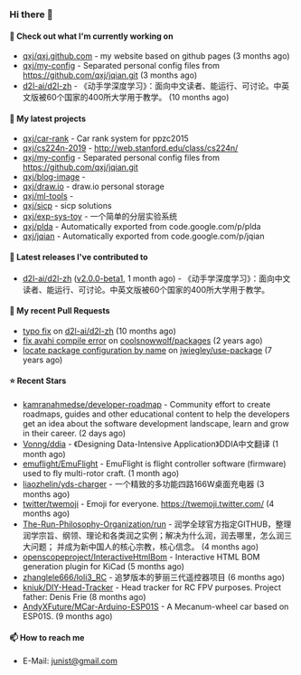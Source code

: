 ### Hi there 👋

#### 👷 Check out what I'm currently working on

- [qxj/qxj.github.com](https://github.com/qxj/qxj.github.com) - my website based on github pages (3 months ago)
- [qxj/my-config](https://github.com/qxj/my-config) - Separated personal config files from https://github.com/qxj/jqian.git (3 months ago)
- [d2l-ai/d2l-zh](https://github.com/d2l-ai/d2l-zh) - 《动手学深度学习》：面向中文读者、能运行、可讨论。中英文版被60个国家的400所大学用于教学。 (10 months ago)

#### 🌱 My latest projects

- [qxj/car-rank](https://github.com/qxj/car-rank) - Car rank system for ppzc2015
- [qxj/cs224n-2019](https://github.com/qxj/cs224n-2019) - http://web.stanford.edu/class/cs224n/
- [qxj/my-config](https://github.com/qxj/my-config) - Separated personal config files from https://github.com/qxj/jqian.git
- [qxj/blog-image](https://github.com/qxj/blog-image) - 
- [qxj/draw.io](https://github.com/qxj/draw.io) - draw.io personal storage
- [qxj/ml-tools](https://github.com/qxj/ml-tools) - 
- [qxj/sicp](https://github.com/qxj/sicp) - sicp solutions
- [qxj/exp-sys-toy](https://github.com/qxj/exp-sys-toy) - 一个简单的分层实验系统
- [qxj/plda](https://github.com/qxj/plda) - Automatically exported from code.google.com/p/plda
- [qxj/jqian](https://github.com/qxj/jqian) - Automatically exported from code.google.com/p/jqian

#### 🔭 Latest releases I've contributed to

- [d2l-ai/d2l-zh](https://github.com/d2l-ai/d2l-zh) ([v2.0.0-beta1](https://github.com/d2l-ai/d2l-zh/releases/tag/v2.0.0-beta1), 1 month ago) - 《动手学深度学习》：面向中文读者、能运行、可讨论。中英文版被60个国家的400所大学用于教学。

#### 🔨 My recent Pull Requests

- [typo fix](https://github.com/d2l-ai/d2l-zh/pull/999) on [d2l-ai/d2l-zh](https://github.com/d2l-ai/d2l-zh) (10 months ago)
- [fix avahi compile error](https://github.com/coolsnowwolf/packages/pull/39) on [coolsnowwolf/packages](https://github.com/coolsnowwolf/packages) (2 years ago)
- [locate package configuration by name](https://github.com/jwiegley/use-package/pull/191) on [jwiegley/use-package](https://github.com/jwiegley/use-package) (7 years ago)

#### ⭐ Recent Stars

- [kamranahmedse/developer-roadmap](https://github.com/kamranahmedse/developer-roadmap) - Community effort to create roadmaps, guides and other educational content to help the developers get an idea about the software development landscape, learn and grow in their career. (2 days ago)
- [Vonng/ddia](https://github.com/Vonng/ddia) - 《Designing Data-Intensive Application》DDIA中文翻译 (1 month ago)
- [emuflight/EmuFlight](https://github.com/emuflight/EmuFlight) - EmuFlight is flight controller software (firmware) used to fly multi-rotor craft. (1 month ago)
- [liaozhelin/yds-charger](https://github.com/liaozhelin/yds-charger) - 一个精致的多功能四路166W桌面充电器 (3 months ago)
- [twitter/twemoji](https://github.com/twitter/twemoji) - Emoji for everyone. https://twemoji.twitter.com/ (4 months ago)
- [The-Run-Philosophy-Organization/run](https://github.com/The-Run-Philosophy-Organization/run) - 润学全球官方指定GITHUB，整理润学宗旨、纲领、理论和各类润之实例；解决为什么润，润去哪里，怎么润三大问题； 并成为新中国人的核心宗教，核心信念。 (4 months ago)
- [openscopeproject/InteractiveHtmlBom](https://github.com/openscopeproject/InteractiveHtmlBom) - Interactive HTML BOM generation plugin for KiCad (5 months ago)
- [zhanglele666/loli3_RC](https://github.com/zhanglele666/loli3_RC) - 追梦版本的萝丽三代遥控器项目 (6 months ago)
- [kniuk/DIY-Head-Tracker](https://github.com/kniuk/DIY-Head-Tracker) - Head tracker for RC FPV purposes. Project father: Denis Frie (8 months ago)
- [AndyXFuture/MCar-Arduino-ESP01S](https://github.com/AndyXFuture/MCar-Arduino-ESP01S) - A Mecanum-wheel car based on ESP01S. (9 months ago)

#### 📫 How to reach me

- E-Mail: junist@gmail.com

